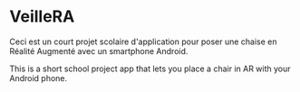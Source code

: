 # VeilleRA

Ceci est un court projet scolaire d'application pour poser une chaise en Réalité Augmenté avec un smartphone Android.

This is a short school project app that lets you place a chair in AR with your Android phone.
